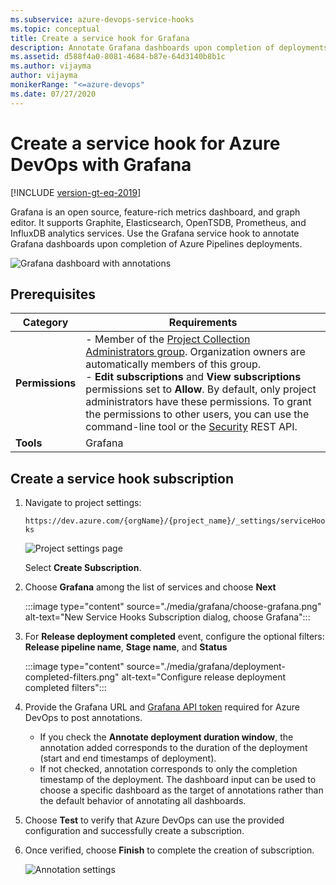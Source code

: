 ```yaml
---
ms.subservice: azure-devops-service-hooks
ms.topic: conceptual
title: Create a service hook for Grafana
description: Annotate Grafana dashboards upon completion of deployments in Azure Pipelines
ms.assetid: d588f4a0-8081-4684-b87e-64d3140b8b1c
ms.author: vijayma
author: vijayma
monikerRange: "<=azure-devops"
ms.date: 07/27/2020
---
```


# Create a service hook for Azure DevOps with Grafana

[!INCLUDE [version-gt-eq-2019](../../includes/version-gt-eq-2019.md)]

Grafana is an open source, feature-rich metrics dashboard, and graph editor. It supports Graphite, Elasticsearch, OpenTSDB, Prometheus, and InfluxDB analytics services. Use the Grafana service hook to annotate Grafana dashboards upon completion of Azure Pipelines deployments.

![Grafana dashboard with annotations](./media/grafana/dashboard-with-annotations.png)

## Prerequisites

| Category | Requirements |
|--------------|-------------|
|**Permissions**| - Member of the [Project Collection Administrators group](../../organizations/security/look-up-project-collection-administrators.md). Organization owners are automatically members of this group.<br>- **Edit subscriptions** and **View subscriptions** permissions set to **Allow**. By default, only project administrators have these permissions. To grant the permissions to other users, you can use the command-line tool or the [Security](/rest/api/azure/devops/security/?view=azure-devops-rest-6.0&preserve-view=true) REST API.|
|**Tools**|Grafana  |

## Create a service hook subscription

1. Navigate to project settings: 

	`https://dev.azure.com/{orgName}/{project_name}/_settings/serviceHooks`

	![Project settings page](./media/add-devops-service-hook.png)

	Select **Create Subscription**.

2. Choose **Grafana** among the list of services and choose **Next**

     :::image type="content" source="./media/grafana/choose-grafana.png" alt-text="New Service Hooks Subscription dialog, choose Grafana":::

3. For **Release deployment completed** event, configure the optional filters: **Release pipeline name**, **Stage name**, and **Status**

     :::image type="content" source="./media/grafana/deployment-completed-filters.png" alt-text="Configure release deployment completed filters":::

4. Provide the Grafana URL and [Grafana API token](https://go.microsoft.com/fwlink/?linkid=2085301) required for Azure DevOps to post annotations. 
	- If you check the **Annotate deployment duration window**, the annotation added corresponds to the duration of the deployment (start and end timestamps of deployment). 
	- If not checked, annotation corresponds to only the completion timestamp of the deployment. The dashboard input can be used to choose a specific dashboard as the target of annotations rather than the default behavior of annotating all dashboards. 

5. Choose **Test** to verify that Azure DevOps can use the provided configuration and successfully create a subscription. 

6. Once verified, choose **Finish** to complete the creation of subscription.

    ![Annotation settings](./media/grafana/annotation-settings.png)
